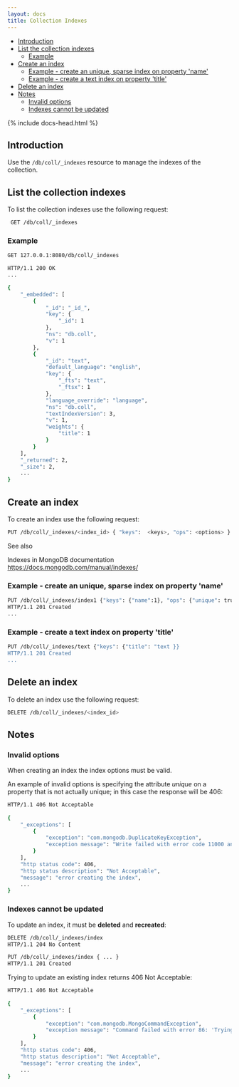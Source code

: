 ```yaml
---
layout: docs
title: Collection Indexes
---
```


<div markdown="1" class="d-none d-xl-block col-xl-2 order-last bd-toc">

- [Introduction](#introduction)
- [List the collection indexes](#list-the-collection-indexes)
    - [Example](#example)
- [Create an index](#create-an-index)
    - [Example - create an unique, sparse index on property 'name'](#example---create-an-unique-sparse-index-on-property-name)
    - [Example - create a text index on property 'title'](#example---create-a-text-index-on-property-title)
- [Delete an index](#delete-an-index)
- [Notes](#notes)
    - [Invalid options](#invalid-options)
    - [Indexes cannot be updated](#indexes-cannot-be-updated)

</div>
<div markdown="1" class="col-12 col-md-9 col-xl-8 py-md-3 bd-content">

{% include docs-head.html %} 


## Introduction

Use the `/db/coll/_indexes` resource to manage the indexes of the
collection.

## List the collection indexes

To list the collection indexes use the following request:

``` bash
 GET /db/coll/_indexes
```

### Example

``` bash
GET 127.0.0.1:8080/db/coll/_indexes 

HTTP/1.1 200 OK
...

{
    "_embedded": [
        {
            "_id": "_id_", 
            "key": {
                "_id": 1
            }, 
            "ns": "db.coll", 
            "v": 1
        }, 
        {
            "_id": "text", 
            "default_language": "english", 
            "key": {
                "_fts": "text", 
                "_ftsx": 1
            }, 
            "language_override": "language", 
            "ns": "db.coll", 
            "textIndexVersion": 3, 
            "v": 1, 
            "weights": {
                "title": 1
            }
        }
    ], 
    "_returned": 2, 
    "_size": 2,
    ...
}
```

## Create an index

To create an index use the following request:

``` bash
PUT /db/coll/_indexes/<index_id> { "keys":  <keys>, "ops": <options> }
```

See also

Indexes in MongoDB documentation
<https://docs.mongodb.com/manual/indexes/>

### Example - create an unique, sparse index on property 'name'

``` bash
PUT /db/coll/_indexes/index1 {"keys": {"name":1}, "ops": {"unique": true, "sparse": true }}
HTTP/1.1 201 Created
...
```

### Example - create a text index on property 'title'

``` bash
PUT /db/coll/_indexes/text {"keys": {"title": "text }}
HTTP/1.1 201 Created
...
```

## Delete an index

To delete an index use the following request:

``` bash
DELETE /db/coll/_indexes/<index_id>
```

## Notes

### Invalid options

When creating an index the index options must be valid.

An example of invalid options is specifying the attribute *unique* on a
property that is not actually unique; in this case the response will
be 406:

``` bash
HTTP/1.1 406 Not Acceptable
 
{
    "_exceptions": [
        {
            "exception": "com.mongodb.DuplicateKeyException", 
            "exception message": "Write failed with error code 11000 and error message 'E11000 duplicate key error index: test.coll.$name2 dup key: ...."
        }
    ],
    "http status code": 406, 
    "http status description": "Not Acceptable", 
    "message": "error creating the index",
    ...
}
```

### Indexes cannot be updated

To update an index, it must be **deleted** and **recreated**:

``` bash
DELETE /db/coll/_indexes/index
HTTP/1.1 204 No Content

PUT /db/coll/_indexes/index { ... }
HTTP/1.1 201 Created
```

Trying to update an existing index returns 406 Not Acceptable:

``` bash
HTTP/1.1 406 Not Acceptable
 
{
    "_exceptions": [
        {
            "exception": "com.mongodb.MongoCommandException", 
            "exception message": "Command failed with error 86: 'Trying to create an index with same name name with different key spec { name: -1 } vs existing spec { name: 1 }' on server 127.0.0.1:27017. The full response is { 'ok' : 0.0, 'errmsg' : 'Trying to create an index with same name name with different key spec { name: -1 } vs existing spec { name: 1 }', 'code' : 86 }"
        }
    ],
    "http status code": 406, 
    "http status description": "Not Acceptable", 
    "message": "error creating the index",
    ...
}
```

</div>